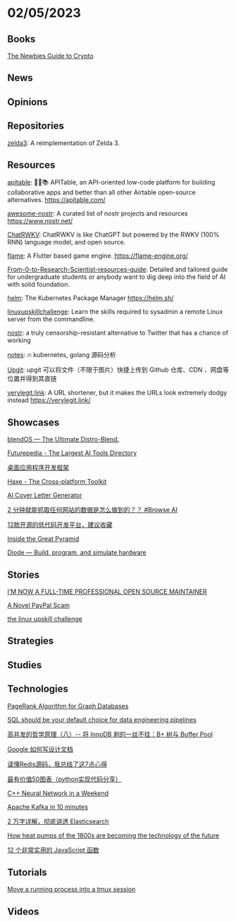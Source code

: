 # 02/05/2023

## Books
[The Newbies Guide to Crypto](https://helpthisbook.com/sunny/the-newbies-guide-to-crypto)

## News

## Opinions

## Repositories
[zelda3](https://github.com/snesrev/zelda3): A reimplementation of Zelda 3.

## Resources
[apitable](https://github.com/apitable/apitable): 🚀🎉📚 APITable, an API-oriented low-code platform for building collaborative apps and better than all other Airtable open-source alternatives. https://apitable.com/

[awesome-nostr](https://github.com/aljazceru/awesome-nostr): A curated list of nostr projects and resources https://www.nostr.net/

[ChatRWKV](https://github.com/BlinkDL/ChatRWKV): ChatRWKV is like ChatGPT but powered by the RWKV (100% RNN) language model, and open source.

[flame](https://github.com/flame-engine/flame): A Flutter based game engine. https://flame-engine.org/

[From-0-to-Research-Scientist-resources-guide](https://github.com/ahmedbahaaeldin/From-0-to-Research-Scientist-resources-guide): Detailed and tailored guide for undergraduate students or anybody want to dig deep into the field of AI with solid foundation.

[helm](https://github.com/helm/helm): The Kubernetes Package Manager https://helm.sh/

[linuxupskillchallenge](https://github.com/livialima/linuxupskillchallenge): Learn the skills required to sysadmin a remote Linux server from the commandline.

[nostr](https://github.com/nostr-protocol/nostr): a truly censorship-resistant alternative to Twitter that has a chance of working

[notes](https://github.com/rfyiamcool/notes): 🔥 kubernetes, golang 源码分析

[Upgit](https://gitee.com/mirrors/Upgit): upgit 可以将文件（不限于图片）快捷上传到 Github 仓库、CDN 、网盘等位置并得到其直链

[verylegit.link](https://github.com/defaultnamehere/verylegit.link): A URL shortener, but it makes the URLs look extremely dodgy instead https://verylegit.link/

## Showcases
[blendOS — The Ultimate Distro-Blend.](https://blendos.co/)

[Futurepedia - The Largest AI Tools Directory](https://www.futurepedia.io/)

[桌面应用程序开发框架](https://www.oschina.net/project/awesome?columnId=43)

[Haxe - The Cross-platform Toolkit](https://haxe.org/)

[AI Cover Letter Generator](https://tally.work/)

[2 分钟就能抓取任何网站的数据是怎么做到的？？ #Browse AI](https://mp.weixin.qq.com/s/Wyg21Zd6qGnHod36IkkhkA)

[12款开源的低代码开发平台，建议收藏](https://mp.weixin.qq.com/s/2ZVdFkhL6-WpXxGQDKJLhA)

[Inside the Great Pyramid](https://giza.mused.org/en/guided/266/inside-the-great-pyramid)

[Diode — Build, program, and simulate hardware](https://www.withdiode.com/)

## Stories
[I’M NOW A FULL-TIME PROFESSIONAL OPEN SOURCE MAINTAINER](https://words.filippo.io/full-time-maintainer/)

[A Novel PayPal Scam](https://anderegg.ca/2023/02/01/a-novel-paypal-scam)

[the linux upskill challenge](https://theleo.zone/posts/linux-upskill/)

## Strategies

## Studies

## Technologies
[PageRank Algorithm for Graph Databases](https://memgraph.com/blog/pagerank-algorithm-for-graph-databases)

[SQL should be your default choice for data engineering pipelines](https://www.robinlinacre.com/recommend_sql/)

[高并发的哲学原理（八）-- 将 InnoDB 剥的一丝不挂：B+ 树与 Buffer Pool](https://mp.weixin.qq.com/s?__biz=MzkxOTQzNjYzNg==&mid=2247483752&idx=1&sn=a211b45bef2685455b63fe05aceea94b)

[Google 如何写设计文档](https://mp.weixin.qq.com/s?__biz=MzIxMzEzMjM5NQ==&mid=2651072412&idx=1&sn=f58b99b8358e510f20074c5340a200a8&scene=58&subscene=0)

[读懂Redis源码，我总结了这7点心得](https://zhuanlan.zhihu.com/p/427346783)

[最有价值50图表（python实现代码分享）](https://mp.weixin.qq.com/s/DY_K1CisYElFL7Tt0Si6hw)

[C++ Neural Network in a Weekend](https://www.jeremyong.com/cpp/machine-learning/2020/10/23/cpp-neural-network-in-a-weekend/)

[Apache Kafka in 10 minutes](https://exorust.github.io/tech/Kafka)

[2 万字详解，彻底讲透 Elasticsearch](https://mp.weixin.qq.com/s/tyZJ4U_V_fS45DLK2gcq7g)

[How heat pumps of the 1800s are becoming the technology of the future](https://knowablemagazine.org/article/technology/2023/heat-pumps-becoming-technology-future)

[12 个非常实用的 JavaScript 函数](https://mp.weixin.qq.com/s/P5VtsWxJ2cNtHe-hEALPXg)

## Tutorials
[Move a running process into a tmux session](https://xai.sh/2020/10/16/Move-running-process-into-tmux-session.html)

## Videos
